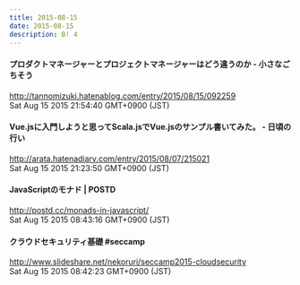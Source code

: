 ```yaml
---
title: 2015-08-15
date: 2015-08-15
description: B! 4
---
```


#### プロダクトマネージャーとプロジェクトマネージャーはどう違うのか - 小さなごちそう
http://tannomizuki.hatenablog.com/entry/2015/08/15/092259<br>
Sat Aug 15 2015 21:54:40 GMT+0900 (JST)<br>


#### Vue.jsに入門しようと思ってScala.jsでVue.jsのサンプル書いてみた。 - 日頃の行い
http://arata.hatenadiary.com/entry/2015/08/07/215021<br>
Sat Aug 15 2015 21:23:50 GMT+0900 (JST)<br>


#### JavaScriptのモナド | POSTD
http://postd.cc/monads-in-javascript/<br>
Sat Aug 15 2015 08:43:16 GMT+0900 (JST)<br>


#### クラウドセキュリティ基礎 #seccamp
http://www.slideshare.net/nekoruri/seccamp2015-cloudsecurity<br>
Sat Aug 15 2015 08:42:23 GMT+0900 (JST)<br>


